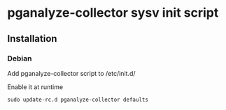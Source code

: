 # pganalyze-collector sysv init script

## Installation

### Debian
Add pganalyze-collector script to /etc/init.d/


Enable it at runtime
```
sudo update-rc.d pganalyze-collector defaults
```

